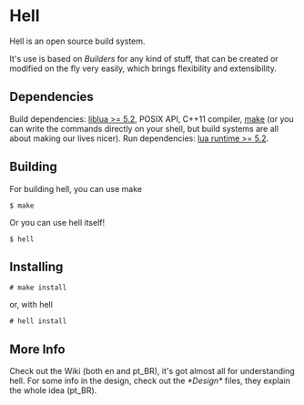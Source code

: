 Hell
====

Hell is an open source build system.

It's use is based on _Builders_ for any kind of stuff, that can be created or
modified on the fly very easily, which brings flexibility and extensibility.

Dependencies
------------

Build dependencies: [liblua >= 5.2](http://www.lua.org/), POSIX API,
 C++11 compiler, [make](https://www.gnu.org/software/make/) (or you can write
 the commands directly on your shell, but build systems are all about making
 our lives nicer).
Run dependencies: [lua runtime >= 5.2](http://www.lua.org/).

Building
--------

For building hell, you can use make

    $ make

Or you can use hell itself!

    $ hell

Installing
----------

    # make install

or, with hell

    # hell install

More Info
---------

Check out the Wiki (both en and pt\_BR), it's got almost all for understanding
hell. For some info in the design, check out the _\*Design\*_ files, they
explain the whole idea (pt\_BR).
